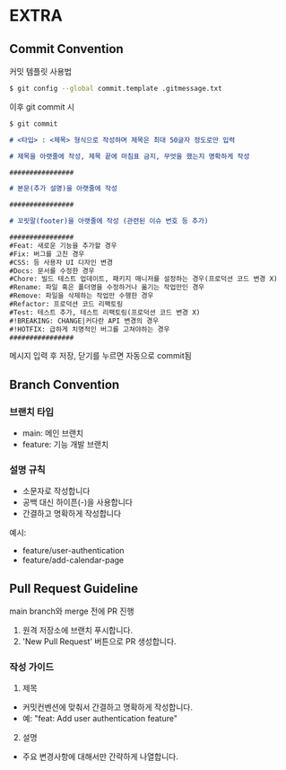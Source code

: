 # EXTRA

## Commit Convention

커밋 템플릿 사용법

```bash
$ git config --global commit.template .gitmessage.txt
```

이후 git commit 시

```bash
$ git commit
```

```markdown
# <타입> : <제목> 형식으로 작성하며 제목은 최대 50글자 정도로만 입력

# 제목을 아랫줄에 작성, 제목 끝에 마침표 금지, 무엇을 했는지 명확하게 작성

################

# 본문(추가 설명)을 아랫줄에 작성

################

# 꼬릿말(footer)을 아랫줄에 작성 (관련된 이슈 번호 등 추가)

################
#Feat: 새로운 기능을 추가할 경우
#Fix: 버그를 고친 경우
#CSS: 등 사용자 UI 디자인 변경
#Docs: 문서를 수정한 경우
#Chore: 빌드 테스트 업데이트, 패키지 매니저를 설정하는 경우(프로덕션 코드 변경 X)
#Rename: 파일 혹은 폴더명을 수정하거나 옮기는 작업만인 경우
#Remove: 파일을 삭제하는 작업만 수행한 경우
#Refactor: 프로덕션 코드 리팩토링
#Test: 테스트 추가, 테스트 리팩토링(프로덕션 코드 변경 X)
#!BREAKING: CHANGE|커다란 API 변경의 경우
#!HOTFIX: 급하게 치명적인 버그를 고쳐야하는 경우
################
```

메시지 입력 후 저장, 닫기를 누르면 자동으로 commit됨

## Branch Convention

### 브랜치 타입

- main: 메인 브랜치
- feature: 기능 개발 브랜치

### 설명 규칙

- 소문자로 작성합니다
- 공백 대신 하이픈(-)을 사용합니다
- 간결하고 명확하게 작성합니다

예시:

- feature/user-authentication
- feature/add-calendar-page

## Pull Request Guideline

main branch와 merge 전에 PR 진행

1. 원격 저장소에 브랜치 푸시합니다.
2. 'New Pull Request' 버튼으로 PR 생성합니다.

### 작성 가이드

1. 제목

- 커밋컨벤션에 맞춰서 간결하고 명확하게 작성합니다.
- 예: "feat: Add user authentication feature"

2. 설명

- 주요 변경사항에 대해서만 간략하게 나열합니다.

